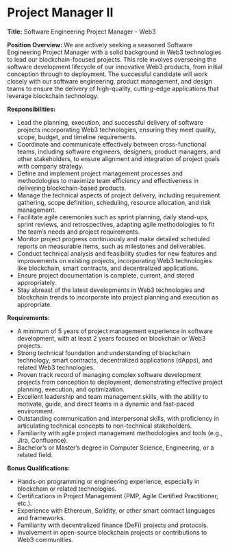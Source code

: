 # Project Manager II

**Title:** Software Engineering Project Manager - Web3

  

**Position Overview:** We are actively seeking a seasoned Software Engineering Project Manager with a solid background in Web3 technologies to lead our blockchain-focused projects. This role involves overseeing the software development lifecycle of our innovative Web3 products, from initial conception through to deployment. The successful candidate will work closely with our software engineering, product management, and design teams to ensure the delivery of high-quality, cutting-edge applications that leverage blockchain technology.

  

**Responsibilities:**

*   Lead the planning, execution, and successful delivery of software projects incorporating Web3 technologies, ensuring they meet quality, scope, budget, and timeline requirements.
*   Coordinate and communicate effectively between cross-functional teams, including software engineers, designers, product managers, and other stakeholders, to ensure alignment and integration of project goals with company strategy.
*   Define and implement project management processes and methodologies to maximize team efficiency and effectiveness in delivering blockchain-based products.
*   Manage the technical aspects of project delivery, including requirement gathering, scope definition, scheduling, resource allocation, and risk management.
*   Facilitate agile ceremonies such as sprint planning, daily stand-ups, sprint reviews, and retrospectives, adapting agile methodologies to fit the team’s needs and project requirements.
*   Monitor project progress continuously and make detailed scheduled reports on measurable items, such as milestones and deliverables.
*   Conduct technical analysis and feasibility studies for new features and improvements on existing projects, incorporating Web3 technologies like blockchain, smart contracts, and decentralized applications.
*   Ensure project documentation is complete, current, and stored appropriately.
*   Stay abreast of the latest developments in Web3 technologies and blockchain trends to incorporate into project planning and execution as appropriate.

  

**Requirements:**

*   A minimum of 5 years of project management experience in software development, with at least 2 years focused on blockchain or Web3 projects.
*   Strong technical foundation and understanding of blockchain technology, smart contracts, decentralized applications (dApps), and related Web3 technologies.
*   Proven track record of managing complex software development projects from conception to deployment, demonstrating effective project planning, execution, and optimization.
*   Excellent leadership and team management skills, with the ability to motivate, guide, and direct teams in a dynamic and fast-paced environment.
*   Outstanding communication and interpersonal skills, with proficiency in articulating technical concepts to non-technical stakeholders.
*   Familiarity with agile project management methodologies and tools (e.g., Jira, Confluence).
*   Bachelor’s or Master’s degree in Computer Science, Engineering, or a related field.

  

**Bonus Qualifications:**

*   Hands-on programming or engineering experience, especially in blockchain or related technologies.
*   Certifications in Project Management (PMP, Agile Certified Practitioner, etc.).
*   Experience with Ethereum, Solidity, or other smart contract languages and frameworks.
*   Familiarity with decentralized finance (DeFi) projects and protocols.
*   Involvement in open-source blockchain projects or contributions to Web3 communities.